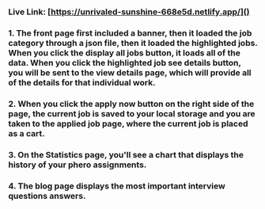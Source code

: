 ### Live Link: [https://unrivaled-sunshine-668e5d.netlify.app/]()


### 1. The front page first included a banner, then it loaded the job category through a json file, then it loaded the highlighted jobs. When you click the display all jobs button, it loads all of the data. When you click the highlighted job see details button, you will be sent to the view details page, which will provide all of the details for that individual work.

### 2. When you click the apply now button on the right side of the page, the current job is saved to your local storage and you are taken to the applied job page, where the current job is placed as a cart.

### 3. On the Statistics page, you'll see a chart that displays the history of your phero assignments.

### 4. The blog page displays the most important interview questions answers.
